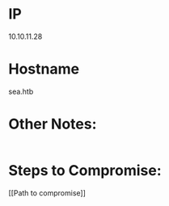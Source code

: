 
# IP
10.10.11.28

# Hostname
sea.htb

# Other Notes:
```

```


# Steps to Compromise:
[[Path to compromise]]
